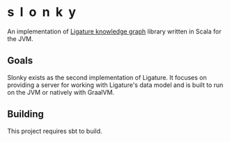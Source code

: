 # s&nbsp;&nbsp;l&nbsp;&nbsp;o&nbsp;&nbsp;n&nbsp;&nbsp;k&nbsp;&nbsp;y
An implementation of [Ligature knowledge graph](https://github.com/almibe/ligature) library written in Scala for the JVM.

## Goals
Slonky exists as the second implementation of Ligature.
It focuses on providing a server for working with Ligature's data model and is built to run on the JVM or natively with GraalVM.

## Building
This project requires sbt to build.

